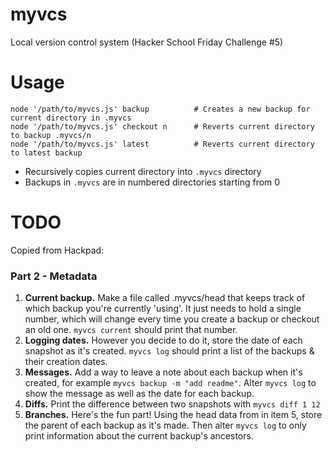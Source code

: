 myvcs
=====

Local version control system (Hacker School Friday Challenge #5)

Usage
=====
    node '/path/to/myvcs.js' backup          # Creates a new backup for current directory in .myvcs
    node '/path/to/myvcs.js' checkout n      # Reverts current directory to backup .myvcs/n
    node '/path/to/myvcs.js' latest          # Reverts current directory to latest backup

* Recursively copies current directory into `.myvcs` directory
* Backups in `.myvcs` are in numbered directories starting from 0

TODO
====
Copied from Hackpad:

### Part 2 - Metadata
1. **Current backup.**  Make a file called .myvcs/head that keeps track of which backup you're currently 'using'.  It just needs to hold a single number, which will change every time you create a backup or checkout an old one.  `myvcs current` should print that number.
2. **Logging dates.**  However you decide to do it, store the date of each snapshot as it's created. `myvcs log` should print a list of the backups & their creation dates.
3. **Messages.**  Add a way to leave a note about each backup when it's created, for example `myvcs backup -m "add readme"`.  Alter `myvcs log` to show the message as well as the date for each backup.
4. **Diffs.** Print the difference between two snapshots with `myvcs diff 1 12`
5. **Branches.**  Here's the fun part!  Using the head data from in item 5, store the parent of each backup as it's made.  Then alter `myvcs log` to only print information about the current backup's ancestors.
